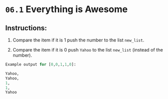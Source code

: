 # `06.1` Everything is Awesome

## Instructions:

1. Compare the item if it is 1 push the number to the list `new_list`.

2. Compare the item if it is 0 push `Yahoo` to the list `new_list` (instead of the number).

```py
Example output for [0,0,1,1,0]:

Yahoo,
Yahoo,
1,
1,
Yahoo
```